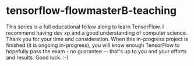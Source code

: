 # tensorflow-flowmasterB-teaching

This series is a full educational follow along to learn TensorFlow. I recommend having dev xp and a good understanding of computer science.
Thank you for your time and consideration. When this in-progress project is finished (it is ongoing in-progress), you will know enough TensorFlow to hopefully pass the exam - no guarantee -- that's up to you and your efforts and results. Good luck. :-)

